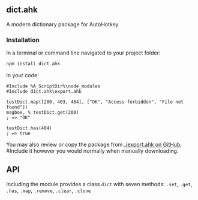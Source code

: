 ## dict.ahk
A modern dictionary package for AutoHotkey


### Installation

In a terminal or command line navigated to your project folder:

```bash
npm install dict.ahk
```

In your code:

```autohotkey
#Include %A_ScriptDir%\node_modules
#Include dict.ahk\export.ahk

testDict.map([200, 403, 404], ["OK", "Access forbidden", "File not found"])
msgbox, % testDict.get(200)
; => "OK"

testDict.has(404)
; => true
```

You may also review or copy the package from [./export.ahk on GitHub](https://raw.githubusercontent.com/chunjee/dict.ahk/master/export.ahk); #Include it however you would normally when manually downloading.


## API

Including the module provides a class `dict` with seven methods: `.set`, `.get`, `.has`, `.map`, `.remove`, `.clear`, `.clone`

